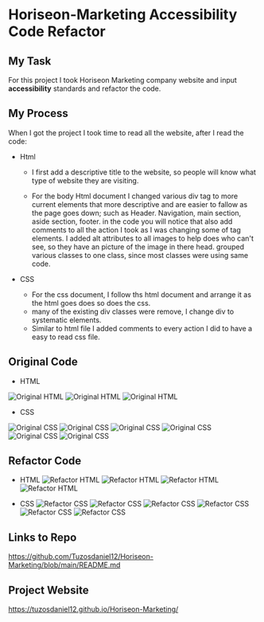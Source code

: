 # Horiseon-Marketing Accessibility Code Refactor

## My Task
For this project I took Horiseon Marketing company website  and input **accessibility** standards and refactor the code.

## My Process
When I got the project I took time to read all the website, after I read the code: 

* Html
    * I first add a descriptive title to the website, so  people will know what type of website they are visiting.

    * For the  body Html document I changed various div tag to more current elements that more descriptive and are easier to fallow as the page goes down; such as Header. Navigation, main section, aside section, footer. in the code you will notice that also add comments to all the action I took as I was changing some of tag elements. I added alt attributes to all images to help does who can't see, so they have an picture of the image in there head. grouped various classes to one class, since most classes were using same code.

* CSS
    * For the css document, I follow ths html document and arrange it as the html goes does so does the css. 
    * many of the existing div classes were remove, I change div to systematic elements. 
    * Similar to html file I added comments to every action I did to have a easy to read css file.

## Original Code

* HTML

![Original HTML](https://github.com/Tuzosdaniel12/Horiseon-Marketing/blob/main/assets/images/original/Original-html-01.jpg?raw=true)
![Original HTML](https://github.com/Tuzosdaniel12/Horiseon-Marketing/blob/main/assets/images/original/Original-html-02.jpg?raw=true)
![Original HTML](https://github.com/Tuzosdaniel12/Horiseon-Marketing/blob/main/assets/images/original/Original-html-03.jpg?raw=true)


* CSS

![Original CSS](https://github.com/Tuzosdaniel12/Horiseon-Marketing/blob/main/assets/images/original/original-css-01.jpg?raw=true)
![Original CSS](https://github.com/Tuzosdaniel12/Horiseon-Marketing/blob/main/assets/images/original/Original-css-02.jpg?raw=true)
![Original CSS](https://github.com/Tuzosdaniel12/Horiseon-Marketing/blob/main/assets/images/original/original-css-03.jpg?raw=true)
![Original CSS](https://github.com/Tuzosdaniel12/Horiseon-Marketing/blob/main/assets/images/original/Original-css-04.jpg?raw=true)
![Original CSS](https://github.com/Tuzosdaniel12/Horiseon-Marketing/blob/main/assets/images/original/Original-css-05.jpg?raw=true)
![Original CSS](https://github.com/Tuzosdaniel12/Horiseon-Marketing/blob/main/assets/images/original/Original-css-06.jpg?raw=true)

## Refactor Code

* HTML
![Refactor HTML](https://github.com/Tuzosdaniel12/Horiseon-Marketing/blob/main/assets/images/refactor/Refactor-Html-01.jpg?raw=true)
![Refactor HTML](https://github.com/Tuzosdaniel12/Horiseon-Marketing/blob/main/assets/images/refactor/Refactor-Html-02.jpg?raw=true)
![Refactor HTML](https://github.com/Tuzosdaniel12/Horiseon-Marketing/blob/main/assets/images/refactor/Refactor-Html-03.jpg?raw=true)
![Refactor HTML](https://github.com/Tuzosdaniel12/Horiseon-Marketing/blob/main/assets/images/refactor/Refactor-Html-04.jpg?raw=true)

* CSS
![Refactor CSS](https://github.com/Tuzosdaniel12/Horiseon-Marketing/blob/main/assets/images/refactor/Refactor-css-01.jpg?raw=true)
![Refactor CSS](https://github.com/Tuzosdaniel12/Horiseon-Marketing/blob/main/assets/images/refactor/Refactor-css-02.jpg?raw=true)
![Refactor CSS](https://github.com/Tuzosdaniel12/Horiseon-Marketing/blob/main/assets/images/refactor/Refactor-css-03.jpg?raw=true)
![Refactor CSS](https://github.com/Tuzosdaniel12/Horiseon-Marketing/blob/main/assets/images/refactor/Refactor-css-04.jpg?raw=true)
![Refactor CSS](https://github.com/Tuzosdaniel12/Horiseon-Marketing/blob/main/assets/images/refactor/Refactor-css-05.jpg?raw=true)
![Refactor CSS](https://github.com/Tuzosdaniel12/Horiseon-Marketing/blob/main/assets/images/refactor/Refactor-css-06.jpg?raw=true)

## Links to Repo 
https://github.com/Tuzosdaniel12/Horiseon-Marketing/blob/main/README.md

## Project Website
https://tuzosdaniel12.github.io/Horiseon-Marketing/


